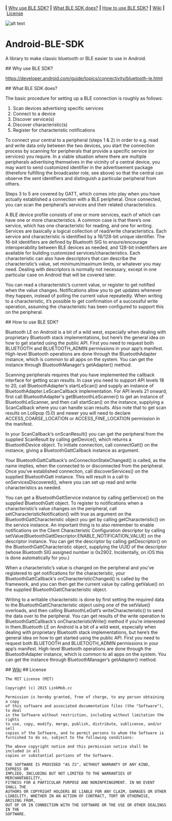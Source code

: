 <b>|</b>&nbsp;<a href='#Why use BLE SDK?'>Why use BLE SDK?</a>
<b>|</b>&nbsp;<a href='#What BLE SDK does?'>What BLE SDK does?</a>
<b>|</b>&nbsp;<a href='#How to use BLE SDK?'>How to use BLE SDK?</a>
<b>|</b>&nbsp;<a href="#Wiki">Wiki</a>
<b>|</b>&nbsp;<a href='#License'>License</a>


![alt text](http://www.tothemobile.com/wp-content/uploads/2013/02/Transfer-Apps-Between-Android-Mobiles.jpg)


# Android-BLE-SDK

A library to make classic bluetooth or BLE easier to use in Android.


<a name="Why use BLE SDK?"/>
## Why use BLE SDK?

https://developer.android.com/guide/topics/connectivity/bluetooth-le.html




<a name="What BLE SDK does?"/>
## What BLE SDK does?

The basic procedure for setting up a BLE connection is roughly as follows:

1. Scan devices advertising specific services
2. Connect to a device
3. Discover service(s)
4. Discover characteristic(s)
5. Register for characteristic notifications

To connect your central to a peripheral (steps 1 & 2) in order to e.g. read and write data only between the two devices, you start the connection process by scanning for peripherals that provide a specific service (or services) you require. In a viable situation where there are multiple peripherals advertising themselves in the vicinity of a central device, you may want to send customized identifier in the advertisement package (therefore fulfilling the broadcaster role, see above) so that the central can observe the sent identifiers and distinguish a particular peripheral from others.

Steps 3 to 5 are covered by GATT, which comes into play when you have actually established a connection with a BLE peripheral. Once connected, you can scan the peripheral’s services and their related characteristics.

A BLE device profile consists of one or more services, each of which can have one or more characteristics. A common case is that there’s one service, which has one characteristic for reading, and one for writing. Services are basically a logical collection of read/write characteristics. Each service and characteristic is identified by a 16/128-bit unique identifier. The 16-bit identifiers are defined by Bluetooth SIG to ensure/encourage interoperability between BLE devices as needed, and 128-bit indentifiers are available for building customized services/characteristics. Each characteristic can also have descriptors that can describe the characteristic’s value, set minimum/maximum limits, or whatever you may need. Dealing with descriptors is normally not necessary, except in one particular case on Android that will be covered later.

You can read a characteristic’s current value, or register to get notified when the value changes. Notifications allow you to get updates whenever they happen, instead of polling the current value repeatedly. When writing to a characteristic, it’s possible to get confirmation of a successful write operation, assuming the characteristic has been configured to support this on the peripheral.



<a name="How to use BLE SDK?"/>
## How to use BLE SDK?

Bluetooth LE on Android is a bit of a wild west, especially when dealing with proprietary Bluetooth stack implementations, but here’s the general idea on how to get started using the public API. First you need to request both BLUETOOTH and BLUETOOTH_ADMIN permissions in your app’s manifest. High-level Bluetooth operations are done through the BluetoothAdapter instance, which is common to all apps on the system. You can get the instance through BluetoothManager‘s getAdapter() method.

Scanning peripherals requires that you have implemented the callback interface for getting scan results. In case you need to support API levels 18 to 20, call BluetoothAdapter‘s startLeScan() and supply an instance of BluetoothAdapter.LeScanCallback implementation. For API levels 21 onward, first call BluetoothAdapter's getBluetoothLeScanner() to get an instance of BluetoothLeScanner, and then call startScan() on the instance, supplying a ScanCallback where you can handle scan results. Also note that to get scan results on Lollipop (5.0) and newer you will need to declare ACCESS_COARSE_LOCATION or ACCESS_FINE_LOCATION permission in the manifest.

In your ScanCallback‘s onScanResult() you can get the peripheral from the supplied ScanResult by calling getDevice(), which returns a BluetoothDevice object. To initiate connection, call connectGatt() on the instance, giving a BluetoothGattCallback instance as argument.

Your BluetoothGattCallback‘s onConnectionStateChanged() is called, as the name implies, when the connected to or disconnected from the peripheral. Once you’ve established connection, call discoverServices() on the supplied BluetoothGatt instance. This will result in a call to onServicesDiscovered(), where you can set up read and write characteristics as needed.

You can get a BluetoothGattService instance by calling getService() on the supplied BluetoothGatt object. To register to notifications when a characteristic’s value changes on the peripheral, call setCharacteristicNotification() with true as argument on the BluetoothGattCharacteristic object you get by calling getCharacteristic() on the service instance. An important thing is to also remember to enable notifications on the Client Characteristic Configuration descriptor by calling setValue(BluetoothGattDescriptor.ENABLE_NOTIFICATION_VALUE) on the descriptor instance. You can get the descriptor by calling getDescriptor() on the BluetoothGattCharacteristic object, supplying the UUID of the descriptor (whose Bluetooth SIG assigned number is 0x2902. Incidentally, on iOS this is done automatically for you.)

When a characteristic’s value is changed on the peripheral and you’ve registered to get notifications for the characteristic, your BluetoothGattCallback‘s onCharacteristicChanged() is called by the framework, and you can then get the current value by calling getValue() on the supplied BluetoothGattCharacteristic object.

Writing to a writable characteristic is done by first setting the required data to the BluetoothGattCharacteristic object using one of the setValue() overloads, and then calling BluetoothLeGatt‘s writeCharacteristic() to send the data over to the peripheral. You can get results of the write operation to BluetoothGattCallback‘s onCharacteristicWrite() method if you’re interested in them.Bluetooth LE on Android is a bit of a wild west, especially when dealing with proprietary Bluetooth stack implementations, but here’s the general idea on how to get started using the public API. First you need to request both BLUETOOTH and BLUETOOTH_ADMIN permissions in your app’s manifest. High-level Bluetooth operations are done through the BluetoothAdapter instance, which is common to all apps on the system. You can get the instance through BluetoothManager‘s getAdapter() method.



<a name="Wiki"/>
## <a href="https://github.com/Mylittleswift/Android-BLE-SDK/wiki">Wiki</a>


<a name="License"/>
## License

    The MIT License (MIT)

    Copyright (c) 2015 LinkMob.cc

    Permission is hereby granted, free of charge, to any person obtaining a copy
    of this software and associated documentation files (the "Software"), to deal
    in the Software without restriction, including without limitation the rights
    to use, copy, modify, merge, publish, distribute, sublicense, and/or sell
    copies of the Software, and to permit persons to whom the Software is
    furnished to do so, subject to the following conditions:

    The above copyright notice and this permission notice shall be included in all
    copies or substantial portions of the Software.

    THE SOFTWARE IS PROVIDED "AS IS", WITHOUT WARRANTY OF ANY KIND, EXPRESS OR
    IMPLIED, INCLUDING BUT NOT LIMITED TO THE WARRANTIES OF MERCHANTABILITY,
    FITNESS FOR A PARTICULAR PURPOSE AND NONINFRINGEMENT. IN NO EVENT SHALL THE
    AUTHORS OR COPYRIGHT HOLDERS BE LIABLE FOR ANY CLAIM, DAMAGES OR OTHER
    LIABILITY, WHETHER IN AN ACTION OF CONTRACT, TORT OR OTHERWISE, ARISING FROM,
    OUT OF OR IN CONNECTION WITH THE SOFTWARE OR THE USE OR OTHER DEALINGS IN THE
    SOFTWARE.
